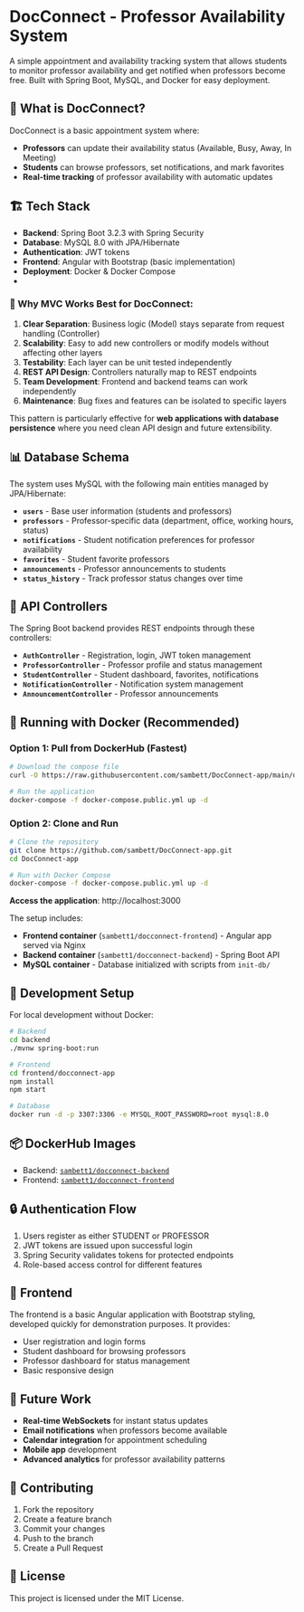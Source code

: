 # DocConnect - Professor Availability System

A simple appointment and availability tracking system that allows students to monitor professor availability and get notified when professors become free. Built with Spring Boot, MySQL, and Docker for easy deployment.

## 🎯 What is DocConnect?

DocConnect is a basic appointment system where:
- **Professors** can update their availability status (Available, Busy, Away, In Meeting)
- **Students** can browse professors, set notifications, and mark favorites
- **Real-time tracking** of professor availability with automatic updates

## 🏗️ Tech Stack

- **Backend**: Spring Boot 3.2.3 with Spring Security
- **Database**: MySQL 8.0 with JPA/Hibernate
- **Authentication**: JWT tokens
- **Frontend**: Angular with Bootstrap (basic implementation)
- **Deployment**: Docker & Docker Compose
- 
### 🎯 Why MVC Works Best for DocConnect:

1. **Clear Separation**: Business logic (Model) stays separate from request handling (Controller)
2. **Scalability**: Easy to add new controllers or modify models without affecting other layers
3. **Testability**: Each layer can be unit tested independently
4. **REST API Design**: Controllers naturally map to REST endpoints
5. **Team Development**: Frontend and backend teams can work independently
6. **Maintenance**: Bug fixes and features can be isolated to specific layers

This pattern is particularly effective for **web applications with database persistence** where you need clean API design and future extensibility.

## 📊 Database Schema

The system uses MySQL with the following main entities managed by JPA/Hibernate:

- **`users`** - Base user information (students and professors)
- **`professors`** - Professor-specific data (department, office, working hours, status)
- **`notifications`** - Student notification preferences for professor availability
- **`favorites`** - Student favorite professors
- **`announcements`** - Professor announcements to students
- **`status_history`** - Track professor status changes over time

## 🚀 API Controllers

The Spring Boot backend provides REST endpoints through these controllers:

- **`AuthController`** - Registration, login, JWT token management
- **`ProfessorController`** - Professor profile and status management
- **`StudentController`** - Student dashboard, favorites, notifications
- **`NotificationController`** - Notification system management
- **`AnnouncementController`** - Professor announcements

## 🐳 Running with Docker (Recommended)

### Option 1: Pull from DockerHub (Fastest)

```bash
# Download the compose file
curl -O https://raw.githubusercontent.com/sambett/DocConnect-app/main/docker-compose.public.yml

# Run the application
docker-compose -f docker-compose.public.yml up -d
```

### Option 2: Clone and Run

```bash
# Clone the repository
git clone https://github.com/sambett/DocConnect-app.git
cd DocConnect-app

# Run with Docker Compose
docker-compose -f docker-compose.public.yml up -d
```

**Access the application**: http://localhost:3000

The setup includes:
- **Frontend container** (`sambett1/docconnect-frontend`) - Angular app served via Nginx
- **Backend container** (`sambett1/docconnect-backend`) - Spring Boot API
- **MySQL container** - Database initialized with scripts from `init-db/`

## 🔧 Development Setup

For local development without Docker:

```bash
# Backend
cd backend
./mvnw spring-boot:run

# Frontend  
cd frontend/docconnect-app
npm install
npm start

# Database
docker run -d -p 3307:3306 -e MYSQL_ROOT_PASSWORD=root mysql:8.0
```

## 📦 DockerHub Images

- Backend: [`sambett1/docconnect-backend`](https://hub.docker.com/r/sambett1/docconnect-backend)
- Frontend: [`sambett1/docconnect-frontend`](https://hub.docker.com/r/sambett1/docconnect-frontend)

## 🔒 Authentication Flow

1. Users register as either STUDENT or PROFESSOR
2. JWT tokens are issued upon successful login
3. Spring Security validates tokens for protected endpoints
4. Role-based access control for different features

## 📱 Frontend

The frontend is a basic Angular application with Bootstrap styling, developed quickly for demonstration purposes. It provides:
- User registration and login forms
- Student dashboard for browsing professors
- Professor dashboard for status management
- Basic responsive design

## 🚀 Future Work

- **Real-time WebSockets** for instant status updates
- **Email notifications** when professors become available  
- **Calendar integration** for appointment scheduling
- **Mobile app** development
- **Advanced analytics** for professor availability patterns

## 🤝 Contributing

1. Fork the repository
2. Create a feature branch
3. Commit your changes
4. Push to the branch
5. Create a Pull Request

## 📄 License

This project is licensed under the MIT License.
